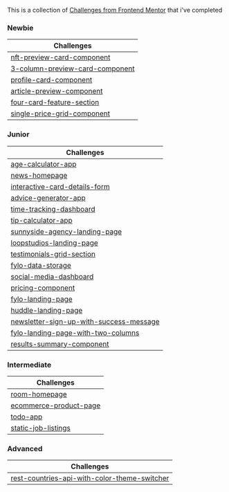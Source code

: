 This is a collection of [Challenges from Frontend Mentor](https://yup03.github.io/Front-End-mentor/) that i've completed

### Newbie

| Challenges                                                                                                   |
| ------------------------------------------------------------------------------------------------------------ |
| [nft-preview-card-component](https://yup03.github.io/Front-End-mentor/nft-preview-card-component)            |
| [3-column-preview-card-component](https://yup03.github.io/Front-End-mentor/3-column-preview-card-component/) |
| [profile-card-component](https://yup03.github.io/Front-End-mentor/profile-card-component)                    |
| [article-preview-component](https://yup03.github.io/Front-End-mentor/article-preview-component)              |
| [four-card-feature-section](https://yup03.github.io/Front-End-mentor/four-card-feature-section)              |
| [single-price-grid-component](https://yup03.github.io/Front-End-mentor/single-price-grid-component/)         |

### Junior

| Challenges                                                                                                         |
| ------------------------------------------------------------------------------------------------------------------ |
| [age-calculator-app](https://yup03.github.io/Front-End-mentor/age-calculator-app)                                  |
| [news-homepage](https://yup03.github.io/Front-End-mentor/news-homepage)                                            |
| [interactive-card-details-form](https://interactive-card-details-form-main-re.netlify.app/)                        |
| [advice-generator-app](https://yup03.github.io/Front-End-mentor/advice-generator-app)                              |
| [time-tracking-dashboard](https://yup03.github.io/Front-End-mentor/time-tracking-dashboard)                        |
| [tip-calculator-app](https://yup03.github.io/Front-End-mentor/tip-calculator-app)                                  |
| [sunnyside-agency-landing-page](https://yup03.github.io/Front-End-mentor/sunnyside-agency-landing-page/)           |
| [loopstudios-landing-page](https://yup03.github.io/Front-End-mentor/loopstudios--landing-page/)                    |
| [testimonials-grid-section](https://yup03.github.io/Front-End-mentor/testimonials-grid-section/)                   |
| [fylo-data-storage](https://yup03.github.io/Front-End-mentor/fylo-data-storage-component/)                         |
| [social-media-dashboard](https://yup03.github.io/Front-End-mentor/social-media-dashboard-with-theme-switcher/)     |
| [pricing-component](https://yup03.github.io/Front-End-mentor/pricing-component-with-toggle)                        |
| [fylo-landing-page](https://yup03.github.io/Front-End-mentor/fylo-landing-page-with-two-columns)                   |
| [huddle-landing-page](https://yup03.github.io/Front-End-mentor/huddle-landing-page-with-curved-sections)           |
| [newsletter-sign-up-with-success-message](https://newsletter-sign-up-re.netlify.app/)                              |
| [fylo-landing-page-with-two-columns](https://yup03.github.io/Front-End-mentor/fylo-landing-page-with-two-columns/) |
| [results-summary-component](https://yup03.github.io/Front-End-mentor/results-summary-component/)                   |

### Intermediate

| Challenges                                                                       |
| -------------------------------------------------------------------------------- |
| [room-homepage](https://yup03.github.io/Front-End-mentor/room-homepage/)         |
| [ecommerce-product-page](https://ecommerce-product-page-main-5r4q.onrender.com/) |
| [todo-app](https://todo-app-main-re.netlify.app/)                                |
| [static-job-listings](https://static-job-listings.onrender.com/)                 |

### Advanced

| Challenges                                                                                                   |
| ------------------------------------------------------------------------------------------------------------ |
| [rest-countries-api-with-color-theme-switcher](https://countries-with-color-theme-switcher-next.vercel.app/) |
